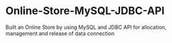 # Online-Store-MySQL-JDBC-API
Built an Online Store by using MySQL and JDBC API for allocation, management and release of data connection
